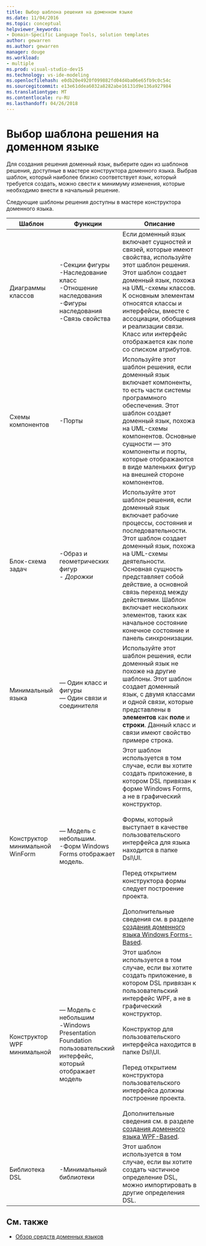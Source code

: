 ```yaml
---
title: Выбор шаблона решения на доменном языке
ms.date: 11/04/2016
ms.topic: conceptual
helpviewer_keywords:
- Domain-Specific Language Tools, solution templates
author: gewarren
ms.author: gewarren
manager: douge
ms.workload:
- multiple
ms.prod: visual-studio-dev15
ms.technology: vs-ide-modeling
ms.openlocfilehash: e0db20e4920f099882fd04d4ba06e65fb9c0c54c
ms.sourcegitcommit: e13e61ddea6032a8282abe16131d9e136a927984
ms.translationtype: MT
ms.contentlocale: ru-RU
ms.lasthandoff: 04/26/2018
---
```

# <a name="choosing-a-domain-specific-language-solution-template"></a>Выбор шаблона решения на доменном языке
Для создания решения доменный язык, выберите один из шаблонов решения, доступные в мастере конструктора доменного языка. Выбрав шаблон, который наиболее близко соответствует язык, который требуется создать, можно свести к минимуму изменения, которые необходимо внести в начальный решение.

 Следующие шаблоны решения доступны в мастере конструктора доменного языка.

|Шаблон|Функции|Описание|
|--------------|--------------|-----------------|
|Диаграммы классов|-Секции фигуры<br />-Наследование класс<br />-Отношение наследования<br />-Фигуры наследования<br />-Связь свойства|Если доменный язык включает сущностей и связей, которые имеют свойства, используйте этот шаблон решения. Этот шаблон создает доменный язык, похожа на UML-схемы классов. К основным элементам относятся классы и интерфейсы, вместе с ассоциации, обобщения и реализации связи. Класс или интерфейс отображается как поле со списком атрибутов.|
|Схемы компонентов|-Порты|Используйте этот шаблон решения, если доменный язык включает компоненты, то есть части системы программного обеспечения. Этот шаблон создает доменный язык, похожа на UML-схемы компонентов. Основные сущности — это компоненты и порты, которые отображаются в виде маленьких фигур на внешней стороне компонентов.|
|Блок-схема задач|-Образ и геометрических фигур<br />-   *Дорожки*|Используйте этот шаблон решения, если доменный язык включает рабочие процессы, состояния и последовательности. Этот шаблон создает доменный язык, похожа на UML-схемы деятельности. Основная сущность представляет собой действие, а основной связь переход между действиями. Шаблон включает нескольких элементов, таких как начальное состояние конечное состояние и панель синхронизации.|
|Минимальный языка|— Один класс и фигуры<br />— Один связи и соединителя|Используйте этот шаблон решения, если доменный язык не похоже на другие шаблоны. Этот шаблон создает доменный язык, с двумя классами и одной связи, которые представлены в **элементов** как **поле** и **строки**. Данный класс и связи имеют свойство примере строка.|
|Конструктор минимальной WinForm|— Модель с небольшим.<br />-Форм Windows Forms отображает модель.|Этот шаблон используется в том случае, если вы хотите создать приложение, в котором DSL привязан к форме Windows Forms, а не в графический конструктор.<br /><br /> Формы, который выступает в качестве пользовательского интерфейса для языка находится в папке Dsl\UI.<br /><br /> Перед открытием конструктора формы следует построение проекта.<br /><br /> Дополнительные сведения см. в разделе [создания доменного языка Windows Forms-Based](../modeling/creating-a-windows-forms-based-domain-specific-language.md).|
|Конструктор WPF минимальной|— Модель с небольшим<br />-Windows Presentation Foundation пользовательский интерфейс, который отображает модель|Этот шаблон используется в том случае, если вы хотите создать приложение, в котором DSL привязан к пользовательский интерфейс WPF, а не в графический конструктор.<br /><br /> Конструктор для пользовательского интерфейса находится в папке Dsl\UI.<br /><br /> Перед открытием конструктора пользовательского интерфейса должны построение проекта.<br /><br /> Дополнительные сведения см. в разделе [создания доменного языка WPF-Based](../modeling/creating-a-wpf-based-domain-specific-language.md).|
|Библиотека DSL|-Минимальный библиотеки|Этот шаблон используется в том случае, если вы хотите создать частичное определение DSL, можно импортировать в другие определения DSL.|

## <a name="see-also"></a>См. также

- [Обзор средств доменных языков](../modeling/overview-of-domain-specific-language-tools.md)

